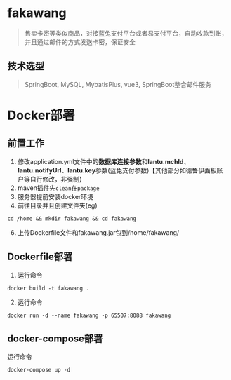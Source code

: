 # fakawang
> 售卖卡密等类似商品，对接蓝兔支付平台或者易支付平台，自动收款到账，
并且通过邮件的方式发送卡密，保证安全

## 技术选型
> SpringBoot, MySQL, MybatisPlus, vue3, SpringBoot整合邮件服务

# Docker部署
## 前置工作

1. 修改application.yml文件中的**数据库连接参数**和**lantu.mchId**、**lantu.notifyUrl**、**lantu.key**参数(蓝兔支付参数)【其他部分如德鲁伊面板账户等自行修改，非强制】
3. maven插件先`clean`在`package`
4. 服务器提前安装docker环境
5. 前往目录并且创建文件夹(eg)
```
cd /home && mkdir fakawang && cd fakawang
```
6. 上传Dockerfile文件和fakawang.jar包到/home/fakawang/

## Dockerfile部署
1. 运行命令
```
docker build -t fakawang .
```
2. 运行命令
```
docker run -d --name fakawang -p 65507:8088 fakawang
```

## docker-compose部署
运行命令
```
docker-compose up -d
```
